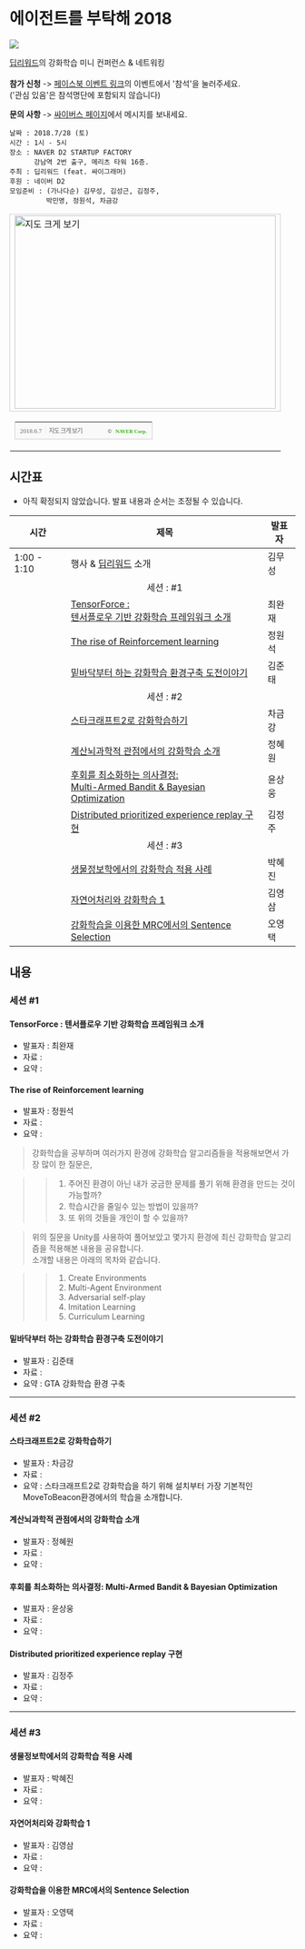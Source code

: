 # 에이전트를 부탁해 2018

<img src="https://deepreward.github.io/Take-care-of-my-agent/img/logo.jpg" >

<a href="https://www.facebook.com/groups/DeepReward/" onclick="ga('send', 'event', 'OutLink', 'Facebook Click', 'DeepReward Facebook');">딥리워드</a>의 강화학습 미니 컨퍼런스 & 네트워킹<br><br>
<b>참가 신청</b> -> 
<a href="https://www.facebook.com/events/634722176861383/" onclick="ga('send', 'event', 'OutLink', 'Facebook Click', 'Facebook Event - Take care of my agent 2018');">페이스북 이벤트 링크</a>의 이벤트에서 '참석'을 눌러주세요.<br>
('관심 있음'은 참석명단에 포함되지 않습니다)

<b>문의 사항</b> ->
<a href="https://www.facebook.com/thepsybus/" onclick="ga('send', 'event', 'OutLink', 'Facebook Click', 'Psybus Facebook');">싸이버스 페이지</a>에서 메시지를 보내세요.

```
날짜 : 2018.7/28 (토)
시간 : 1시 - 5시
장소 : NAVER D2 STARTUP FACTORY
      강남역 2번 출구, 메리츠 타워 16층.
주최 : 딥리워드 (feat. 싸이그래머)
후원 : 네이버 D2
모임준비 : (가나다순) 김무성, 김성근, 김정주, 
         박민영, 정원석, 차금강 
```

<table cellpadding="0" cellspacing="0" width="462"> <tr> <td style="border:1px solid #cecece;"><a href="https://map.naver.com/?searchCoord=23253178a074931c3f521abc8715ba966285fbc638ec2d6651121b57c1092b65&query=TkFWRVIgRDIgU1RBUlRVUCBGQUNUT1JZ&tab=1&lng=c9155879b5e6034bc84c7124728e3fdf&mapMode=0&mpx=a78aa4df160c7872f2d8e09f28eb5282e36859871936ee02a4e439d705312abf9acaced05af038e53afdec80e7fa77bf&lat=1129c8535ea7581fbe30025ecee64853&dlevel=12&enc=b64&menu=location&__fromRestorer=true" target="_blank"><img src="http://prt.map.naver.com/mashupmap/print?key=p1528347157058_1954321520" width="460" height="340" alt="지도 크게 보기" title="지도 크게 보기" border="0" style="vertical-align:top;"/></a></td> </tr> <tr> <td> <table cellpadding="0" cellspacing="0" width="100%"> <tr> <td height="30" bgcolor="#f9f9f9" align="left" style="padding-left:9px; border-left:1px solid #cecece; border-bottom:1px solid #cecece;"> <span style="font-family: tahoma; font-size: 11px; color:#666;">2018.6.7</span>&nbsp;<span style="font-size: 11px; color:#e5e5e5;">|</span>&nbsp;<a style="font-family: dotum,sans-serif; font-size: 11px; color:#666; text-decoration: none; letter-spacing: -1px;" href="https://map.naver.com/?searchCoord=23253178a074931c3f521abc8715ba966285fbc638ec2d6651121b57c1092b65&query=TkFWRVIgRDIgU1RBUlRVUCBGQUNUT1JZ&tab=1&lng=c9155879b5e6034bc84c7124728e3fdf&mapMode=0&mpx=a78aa4df160c7872f2d8e09f28eb5282e36859871936ee02a4e439d705312abf9acaced05af038e53afdec80e7fa77bf&lat=1129c8535ea7581fbe30025ecee64853&dlevel=12&enc=b64&menu=location&__fromRestorer=true" target="_blank">지도 크게 보기</a> </td> <td width="98" bgcolor="#f9f9f9" align="right" style="text-align:right; padding-right:9px; border-right:1px solid #cecece; border-bottom:1px solid #cecece;"> <span style="float:right;"><span style="font-size:9px; font-family:Verdana, sans-serif; color:#444;">&copy;&nbsp;</span>&nbsp;<a style="font-family:tahoma; font-size:9px; font-weight:bold; color:#2db400; text-decoration:none;" href="http://www.nhncorp.com" target="_blank">NAVER Corp.</a></span> </td> </tr> </table> </td> </tr> </table>

## 시간표

* 아직 확정되지 않았습니다. 발표 내용과 순서는 조정될 수 있습니다.

|시간| 제목  |  발표자  |
|---|---|---|
| 1:00 - 1:10 | 행사 & <a href="https://www.facebook.com/groups/DeepReward/" onclick="ga('send', 'event', 'OutLink', 'DeepReward Facebook');">딥리워드</a> 소개  | 김무성  |
||<center>세션 : #1</center>||
|   | <a href="https://deepreward.github.io/Take-care-of-my-agent/#tensorforce--텐서플로우-기반-강화학습-프레임워크-소개" onclick="ga('send', 'event', 'InLink', 'Title Click', 'TensorForce : 텐서플로우 기반 강화학습 프레임워크 소개');">TensorForce : <br>텐서플로우 기반 강화학습 프레임워크 소개</a> | 최완재 |
|   | <a href="https://deepreward.github.io/Take-care-of-my-agent/#the-rise-of-reinforcement-learning" onclick="ga('send', 'event', 'InLink', 'Title Click', 'The rise of Reinforcement learning');">The rise of Reinforcement learning</a>  | 정원석  |
|   | <a href="https://deepreward.github.io/Take-care-of-my-agent/#밑바닥부터-하는-강화학습-환경구축-도전이야기" onclick="ga('send', 'event', 'InLink', 'Title Click', '밑바닥부터 하는 강화학습 환경구축 도전이야기');"> 밑바닥부터 하는 강화학습 환경구축 도전이야기</a> | 김준태  |
||<center>세션 : #2</center>||
|   | <a href="https://deepreward.github.io/Take-care-of-my-agent/#스타크래프트2로-강화학습하기" onclick="ga('send', 'event', 'InLink', 'Title Click', '계산뇌과학적 관점에서의 강화학습 소개');">스타크래프트2로 강화학습하기</a> | 차금강  |
|   | <a href="https://deepreward.github.io/Take-care-of-my-agent/#계산뇌과학적-관점에서의-강화학습-소개" onclick="ga('send', 'event', 'InLink', 'Title Click', '계산뇌과학적 관점에서의 강화학습 소개');">계산뇌과학적 관점에서의 강화학습 소개</a> | 정혜원  |
|   | <a href="https://deepreward.github.io/Take-care-of-my-agent/#후회를-최소화하는-의사결정-multi-armed-bandit--bayesian-optimization" onclick="ga('send', 'event', 'InLink', 'Title Click', '후회를 최소화하는 의사결정: Multi-Armed Bandit & Bayesian Optimization');">후회를 최소화하는 의사결정: <br>Multi-Armed Bandit & Bayesian Optimization</a>| 윤상웅  |
|   | <a href="https://deepreward.github.io/Take-care-of-my-agent/#distributed-prioritized-experience-replay-구현" onclick="ga('send', 'event', 'InLink', 'Title Click', 'Distributed prioritized experience replay 구현');">Distributed prioritized experience replay 구현</a> | 김정주  |  
||<center>세션 : #3</center>||
|   | <a href="https://deepreward.github.io/Take-care-of-my-agent/#생물정보학에서의-강화학습-적용-사례" onclick="ga('send', 'event', 'InLink', 'Title Click', '생물정보학에서의 강화학습 적용 사례');">생물정보학에서의 강화학습 적용 사례</a> | 박혜진  |
|   | <a href="https://deepreward.github.io/Take-care-of-my-agent/#자연어처리와-강화학습-1" onclick="ga('send', 'event', 'InLink', 'Title Click', '자연어처리와 강화학습 1');">자연어처리와 강화학습 1</a>| 김영삼  |
|   | <a href="https://deepreward.github.io/Take-care-of-my-agent/#강화학습을-이용한-mrc에서의-sentence-selection" onclick="ga('send', 'event', 'InLink', 'Title Click', '강화학습을 이용한 MRC에서의 Sentence Selection');">강화학습을 이용한 MRC에서의 Sentence Selection | 오영택  |
   

## 내용

### 세션 #1

#### TensorForce : 텐서플로우 기반 강화학습 프레임워크 소개
* 발표자 : 최완재
* 자료 :
* 요약 : 

#### The rise of Reinforcement learning

* 발표자 : 정원석 
* 자료 : 
* 요약 : 

> 강화학습을 공부하며 여러가지 환경에 강화학습 알고리즘들을 적용해보면서 가장 많이 한 질문은,

>> 1. 주어진 환경이 아닌 내가 궁금한 문제를 풀기 위해 환경을 만드는 것이 가능할까?
>> 2. 학습시간을 줄일수 있는 방법이 있을까?
>> 3. 또 위의 것들을 개인이 할 수 있을까?

> 위의 질문을 Unity를 사용하여 풀어보았고 몇가지 환경에 최신 강화학습 알고리즘을 적용해본 내용을 공유합니다.<br>
> 소개할 내용은 아래의 목차와 같습니다. 
      
>> 1. Create Environments
>> 2. Multi-Agent Environment
>> 3. Adversarial self-play
>> 4. Imitation Learning
>> 5. Curriculum Learning


#### 밑바닥부터 하는 강화학습 환경구축 도전이야기
* 발표자 : 김준태
* 자료 :
* 요약 : GTA 강화학습 환경 구축

----------

### 세션 #2

#### 스타크래프트2로 강화학습하기
* 발표자 : 차금강
* 자료 : 
* 요약 : 스타크래프트2로 강화학습을 하기 위해 설치부터 가장 기본적인 MoveToBeacon환경에서의 학습을 소개합니다.

#### 계산뇌과학적 관점에서의 강화학습 소개
* 발표자 : 정혜원
* 자료 : 
* 요약 : 

#### 후회를 최소화하는 의사결정: Multi-Armed Bandit & Bayesian Optimization
* 발표자 : 윤상웅
* 자료 :
* 요약 : 

#### Distributed prioritized experience replay 구현

* 발표자 : 김정주
* 자료 : 
* 요약 : 

----------

### 세션 #3

#### 생물정보학에서의 강화학습 적용 사례
* 발표자 : 박혜진
* 자료 : 
* 요약 : 

#### 자연어처리와 강화학습 1
* 발표자 : 김영삼
* 자료 : 
* 요약 : 

#### 강화학습을 이용한 MRC에서의 Sentence Selection
* 발표자 : 오영택
* 자료 : 
* 요약 : 












